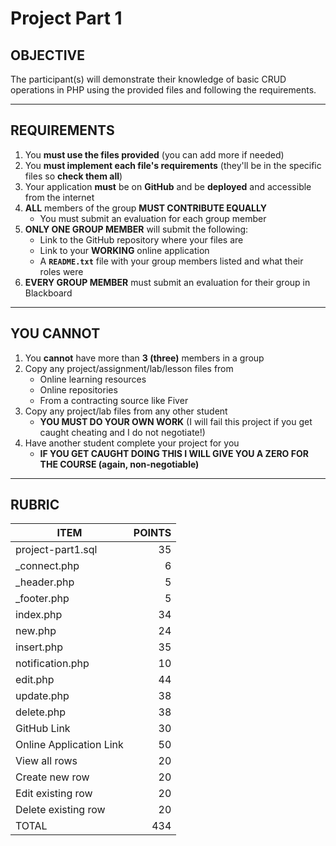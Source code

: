 # Project Part 1

## OBJECTIVE
The participant(s) will demonstrate their knowledge of basic CRUD operations in PHP using the provided files and following the requirements.
***

## REQUIREMENTS
1. You **must use the files provided** (you can add more if needed)
2. You **must implement each file's requirements** (they'll be in the specific files so **check them all**)
3. Your application **must** be on **GitHub** and be **deployed** and accessible from the internet
4. **ALL** members of the group **MUST CONTRIBUTE EQUALLY**
    * You must submit an evaluation for each group member
5. **ONLY ONE GROUP MEMBER** will submit the following:
    * Link to the GitHub repository where your files are
    * Link to your **WORKING** online application
    * A **`README.txt`** file with your group members listed and what their roles were
6. **EVERY GROUP MEMBER** must submit an evaluation for their group in Blackboard
***

## YOU CANNOT
1. You **cannot** have more than **3 (three)** members in a group
2. Copy any project/assignment/lab/lesson files from
    * Online learning resources
    * Online repositories
    * From a contracting source like Fiver
3. Copy any project/lab files from any other student
    * **YOU MUST DO YOUR OWN WORK** (I will fail this project if you get caught cheating and I do not negotiate!)
4. Have another student complete your project for you
    * **IF YOU GET CAUGHT DOING THIS I WILL GIVE YOU A ZERO FOR THE COURSE (again, non-negotiable)**
***

## RUBRIC
**ITEM** | **POINTS**
-------- | ----------:
project-part1.sql | 35
_connect.php | 6
_header.php | 5
_footer.php | 5
index.php | 34
new.php | 24
insert.php | 35
notification.php | 10
edit.php | 44
update.php | 38
delete.php | 38
GitHub Link | 30
Online Application Link | 50
View all rows | 20
Create new row | 20
Edit existing row | 20
Delete existing row | 20
TOTAL | 434
